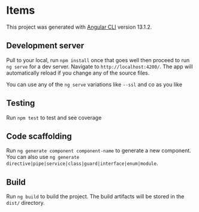 # Items

This project was generated with [Angular CLI](https://github.com/angular/angular-cli) version 13.1.2.

## Development server

Pull to your local, run `npm install` once that goes well then proceed to run `ng serve` for a dev server. Navigate to `http://localhost:4200/`. The app will automatically reload if you change any of the source files.

You can use any of the `ng serve` variations like `--ssl` and co as you like

## Testing

Run `npm test` to test and see coverage

## Code scaffolding

Run `ng generate component component-name` to generate a new component. You can also use `ng generate directive|pipe|service|class|guard|interface|enum|module`.

## Build

Run `ng build` to build the project. The build artifacts will be stored in the `dist/` directory.
